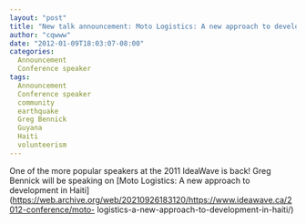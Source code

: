 ```yaml
---
layout: "post"
title: "New talk announcement: Moto Logistics: A new approach to development in Haiti"
author: "cqwww"
date: "2012-01-09T18:03:07-08:00"
categories:
  Announcement
  Conference speaker
tags: 
  Announcement
  Conference speaker
  community
  earthquake
  Greg Bennick
  Guyana
  Haiti
  volunteerism
---
```


One of the more popular speakers at the 2011 IdeaWave is back! Greg Bennick
will be speaking on [Moto Logistics: A new approach to development in
Haiti](https://web.archive.org/web/20210926183120/https://www.ideawave.ca/2012-conference/moto-
logistics-a-new-approach-to-development-in-haiti/)


[//]: # (Retrieved from https://web.archive.org/web/20211025222817/https://www.ideawave.ca/new-talk-announcement-moto-logistics-a-new-approach-to-development-in-haiti/)